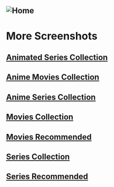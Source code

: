 ## ![Home](home.jpg)
# More Screenshots
## [Animated Series Collection](animated_series.md)
## [Anime Movies Collection](anime_movies.md)
## [Anime Series Collection](anime_series.md)
## [Movies Collection](movies.md)
## [Movies Recommended](movies_recommended.md)
## [Series Collection](series.md)
## [Series Recommended](series_recommended.md)